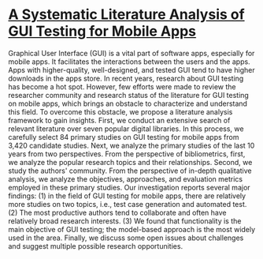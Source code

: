 # [A Systematic Literature Analysis of GUI Testing for Mobile Apps](#)
Graphical User Interface (GUI) is a vital part of software apps, especially for mobile apps. It facilitates the interactions between the users and the apps. Apps with higher-quality, well-designed, and tested GUI tend to have higher downloads in the apps store. In recent years, research about GUI testing has become a hot spot. However, few efforts were made to review the researcher community and research status of the literature for GUI testing on mobile apps, which brings an obstacle to characterize and understand this field. To overcome this obstacle, we propose a literature analysis framework to gain insights. First, we conduct an extensive search of relevant literature over seven popular digital libraries. In this process, we carefully select 84 primary studies on GUI testing for mobile apps from 3,420 candidate studies. Next, we analyze the primary studies of the last 10 years from two perspectives. From the perspective of bibliometrics, first, we analyze the popular research topics and their relationships. Second, we study the authors' community. From the perspective of in-depth qualitative analysis, we analyze the objectives, approaches, and evaluation metrics employed in these primary studies. Our investigation reports several major findings: (1) in the field of GUI testing for mobile apps, there are relatively more studies on two topics, i.e., test case generation and automated test. (2) The most productive authors tend to collaborate and often have relatively broad research interests. (3) We found that functionality is the main objective of GUI testing; the model-based approach is the most widely used in the area. Finally, we discuss some open issues about challenges and suggest multiple possible research opportunities.

